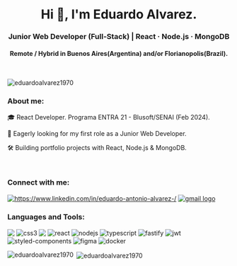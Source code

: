 <h1 align="center">Hi 👋, I'm Eduardo Alvarez.</h1>
<h3 align="center">Junior Web Developer (Full-Stack) | React · Node.js · MongoDB</h3>
<h4 align="center">Remote / Hybrid in Buenos Aires(Argentina) and/or Florianopolis(Brazil).</h4></br>

<p align="left"> <img src="https://komarev.com/ghpvc/?username=eduardoalvarez1970&label=Profile%20views&color=0e75b6&style=flat" alt="eduardoalvarez1970" /> </p>

<h3 align="left">About me:</h3>
<p align="left">🎓 React Developer. Programa ENTRA 21 - Blusoft/SENAI (Feb 2024).</p>
<p align="left">🔭 Eagerly looking for my first role as a Junior Web Developer.</p>
<p align="left">🛠️ Building portfolio projects with React, Node.js & MongoDB.</p><br>


<h3 align="left">Connect with me:</h3>
<p align="left">
<a href="https://www.linkedin.com/in/eduardo-antonio-alvarez-/" target="_blank"><img align="center" src="https://img.shields.io/badge/LinkedIn-0077B5?style=for-the-badge&logo=linkedin&logoColor=white" alt="https://www.linkedin.com/in/eduardo-antonio-alvarez-/" /></a>
<a href="mailto:edualvarez970@gmail.com" target="_blank"><img align="center" src="https://img.shields.io/static/v1?message=Gmail&logo=gmail&label=&color=4F4F4E&logoColor=white&labelColor=&style=for-the-badge" alt="gmail logo"  /></a>
</p>

<h3 align="left">Languages and Tools:</h3>
<p align="left">
  
<img align="center" src="https://img.shields.io/badge/html5-%23E34F26.svg?style=for-the-badge&logo=html5&logoColor=white"/> <img align="center" src="https://img.shields.io/badge/css3-%231572B6.svg?style=for-the-badge&logo=css3&logoColor=white" alt="css3"/> <img align="center" src="https://img.shields.io/badge/javascript-%23323330.svg?style=for-the-badge&logo=javascript&logoColor=%23F7DF1E"/> <img align="center" src="https://img.shields.io/badge/react-%2320232a.svg?style=for-the-badge&logo=react&logoColor=%2361DAFB" alt="react"/> <img align="center" src="https://img.shields.io/badge/node.js-6DA55F?style=for-the-badge&logo=node.js&logoColor=white" alt="nodejs"/>  <img align="center" src="https://img.shields.io/badge/typescript-%23007ACC.svg?style=for-the-badge&logo=typescript&logoColor=white" alt="typescript"/> <img align="center" src="https://img.shields.io/badge/fastify-%23000000.svg?style=for-the-badge&logo=fastify&logoColor=white" alt="fastify"/>  <img align="center" src="https://img.shields.io/badge/JWT-black?style=for-the-badge&logo=JSON%20web%20tokens" alt="jwt"/><br>  <img align="center" src="https://img.shields.io/badge/styled--components-DB7093?style=for-the-badge&logo=styled-components&logoColor=white" alt="styled-components"/> <img align="center" src="https://img.shields.io/badge/figma-%23F24E1E.svg?style=for-the-badge&logo=figma&logoColor=white" alt="figma"/> <img align="center" src="https://img.shields.io/badge/docker-%230db7ed.svg?style=for-the-badge&logo=docker&logoColor=white" alt="docker"/>


 </p>

<p><img align="left" src="https://github-readme-stats.vercel.app/api/top-langs?username=eduardoalvarez1970&show_icons=true&locale=en&layout=compact" alt="eduardoalvarez1970" /></p>

<p>&nbsp;<img align="center" src="https://github-readme-stats.vercel.app/api?username=eduardoalvarez1970&show_icons=true&locale=en" alt="eduardoalvarez1970" /></p>


